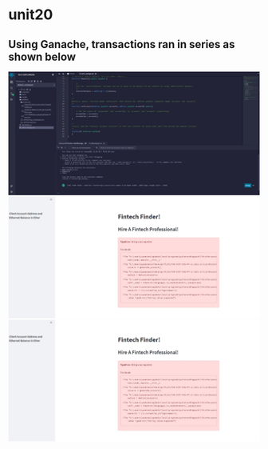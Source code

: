 # unit20
## Using Ganache, transactions ran in series as shown below
![DeployedContract](https://github.com/1ightray/unit20/blob/main/CaptureJoingSavings1.JPG?raw=true)
![Ganache](https://github.com/1ightray/unit19/blob/main/Capture1.JPG?raw=true)
![SetAccounts](https://github.com/1ightray/unit19/blob/main/Capture1.JPG?raw=true)
